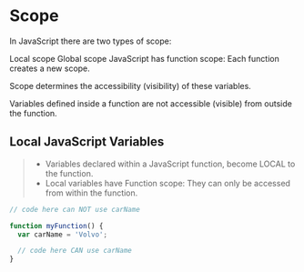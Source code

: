 # Scope

In JavaScript there are two types of scope:

Local scope
Global scope
JavaScript has function scope: Each function creates a new scope.

Scope determines the accessibility (visibility) of these variables.

Variables defined inside a function are not accessible (visible) from outside the function.

## Local JavaScript Variables

> - Variables declared within a JavaScript function, become LOCAL to the function.
> - Local variables have Function scope: They can only be accessed from within the function.

```js
// code here can NOT use carName

function myFunction() {
  var carName = 'Volvo';

  // code here CAN use carName
}
```
